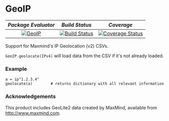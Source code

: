 # GeoIP

| *Package Evaluator* | *Build Status* | *Coverage* |
|:-------------------:|:--------------:|:----------:|
| [![GeoIP](http://pkg.julialang.org/badges/GeoIP_0.6.svg)](http://pkg.julialang.org/?pkg=GeoIP&ver=0.6)                    | [![Build Status](https://travis-ci.org/JuliaWeb/GeoIP.jl.svg?branch=master)](https://travis-ci.org/JuliaWeb/GeoIP.jl) | [![Coverage Status](https://coveralls.io/repos/github/JuliaWeb/GeoIP.jl/badge.svg)](https://coveralls.io/github/JuliaWeb/GeoIP.jl) |

[//]: [![GeoIP](http://pkg.julialang.org/badges/GeoIP_0.3.svg)](http://pkg.julialang.org/?pkg=GeoIP&ver=0.3)
[//]: [![GeoIP](http://pkg.julialang.org/badges/GeoIP_0.4.svg)](http://pkg.julialang.org/?pkg=GeoIP&ver=0.4)

Support for Maxmind's IP Geolocation (v2) CSVs.

`GeoIP.geolocate(IPv4)` will load data from the CSV if it's
not already loaded.

### Example
```
a = ip"1.2.3.4"
geolocate(a)        # returns dictionary with all relevant information
```

### Acknowledgements
This product includes GeoLite2 data created by MaxMind, available from
<a href="http://www.maxmind.com">http://www.maxmind.com</a>.
